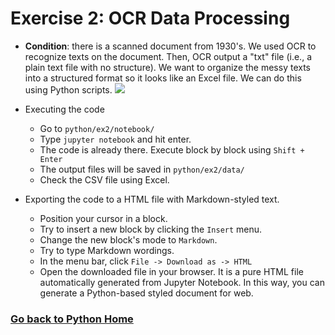 # Exercise 2: OCR Data Processing
- **Condition**: there is a scanned document from 1930's. We used OCR to recognize texts on the document. Then, OCR output a "txt" file (i.e., a plain text file with no structure). We want to organize the messy texts into a structured format so it looks like an Excel file. We can do this using Python scripts.
![](http://myeong.github.io/template.jpg)

- Executing the code
	- Go to `python/ex2/notebook/`
	- Type `jupyter notebook` and hit enter.
	- The code is already there. Execute block by block using `Shift + Enter`
	- The output files will be saved in `python/ex2/data/`
	- Check the CSV file using Excel.

- Exporting the code to a HTML file with Markdown-styled text.
	- Position your cursor in a block.
	- Try to insert a new block by clicking the `Insert` menu.
	- Change the new block's mode to `Markdown`.
	- Try to type Markdown wordings. 
	- In the menu bar, click `File -> Download as -> HTML`
	- Open the downloaded file in your browser. It is a pure HTML file automatically generated from Jupyter Notebook. In this way, you can generate a Python-based styled document for web. 

### [Go back to Python Home](../)
